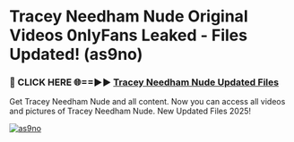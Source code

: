 # Tracey Needham Nude Original Videos 0nlyFans Leaked - Files Updated! (as9no)

<h3>🔴 CLICK HERE 🌐==►► <a href="https://tinyurl.com/yc6ubb5a" rel="nofollow">Tracey Needham Nude Updated Files</a></h3>

Get Tracey Needham Nude and all content. Now you can access all videos and pictures of Tracey Needham Nude. New Updated Files 2025!

[![as9no](https://i.imgur.com/7eu0CRL.gif)](https://tinyurl.com/yc6ubb5a)

